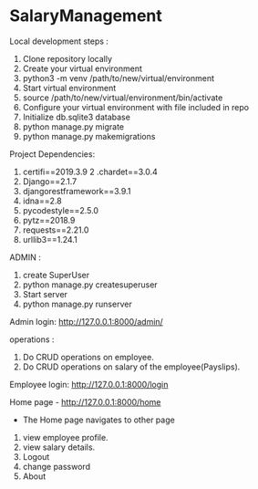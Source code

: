 # SalaryManagement

Local development steps :
1. Clone repository locally
2. Create your virtual environment
3. python3 -m venv /path/to/new/virtual/environment
4. Start virtual environment
5. source /path/to/new/virtual/environment/bin/activate
6. Configure your virtual environment with file included in repo
7. Initialize db.sqlite3 database
8. python manage.py migrate
9. python manage.py makemigrations

Project Dependencies:
1. certifi==2019.3.9
2 .chardet==3.0.4
3. Django==2.1.7
4. djangorestframework==3.9.1
5. idna==2.8
6. pycodestyle==2.5.0
7. pytz==2018.9
8. requests==2.21.0
9. urllib3==1.24.1

ADMIN :
1. create SuperUser
2. python manage.py createsuperuser
3. Start server
4. python manage.py runserver

Admin login:
http://127.0.0.1:8000/admin/

operations :
1. Do CRUD operations on employee.
2. Do CRUD operations on salary of the employee(Payslips).


Employee login:
http://127.0.0.1:8000/login

Home page - http://127.0.0.1:8000/home
- The Home page navigates to other page
1. view employee profile.
2. view salary details.
3. Logout
4. change password
5. About






